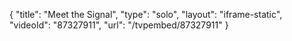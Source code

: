 {
    "title": "Meet the Signal",
    "type": "solo",
    "layout": "iframe-static",
    "videoId": "87327911",
    "url": "\/tvpembed\/87327911"
}